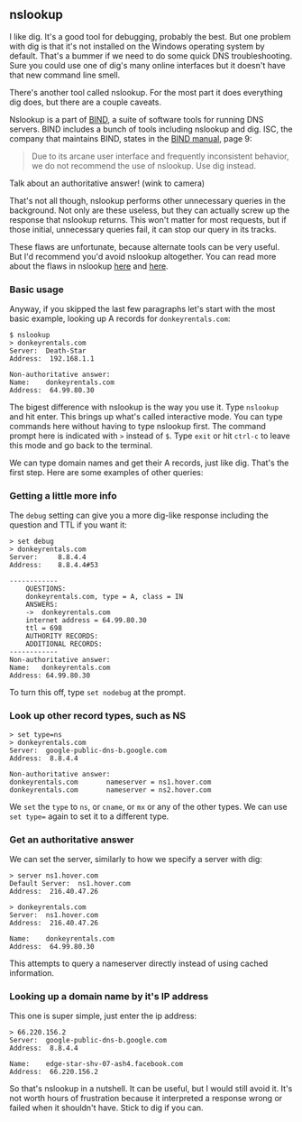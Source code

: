 ## nslookup

I like dig. It's a good tool for debugging, probably the best. But one problem with dig is that it's not installed on the Windows operating system by default. That's a bummer if we need to do some quick DNS troubleshooting. Sure you could use one of dig's many online interfaces but it doesn't have that new command line smell.

There's another tool called nslookup. For the most part it does everything dig does, but there are a couple caveats.

Nslookup is a part of [BIND](https://www.isc.org/downloads/bind/), a suite of software tools for running DNS servers. BIND includes a bunch of tools including nslookup and dig. ISC, the company that maintains BIND, states in the [BIND manual](https://kb.isc.org/article/AA-01031), page 9:

>Due to its arcane user interface and frequently inconsistent behavior, we do not recommend the use of nslookup. Use dig instead.

Talk about an authoritative answer! (wink to camera)

That's not all though, nslookup performs other unnecessary queries in the background. Not only are these useless, but they can actually screw up the response that nslookup returns. This won't matter for most requests, but if those initial, unnecessary queries fail, it can stop our query in its tracks.

These flaws are unfortunate, because alternate tools can be very useful. But I'd recommend you'd avoid nslookup altogether. You can read more about the flaws in nslookup [here](http://homepage.ntlworld.com/jonathan.deboynepollard/FGA/nslookup-flaws.html) and [here](http://cr.yp.to/djbdns/nslookup.html).

### Basic usage

Anyway, if you skipped the last few paragraphs let's start with the most basic example, looking up A records for `donkeyrentals.com`:

```shell
$ nslookup
> donkeyrentals.com
Server:  Death-Star
Address:  192.168.1.1

Non-authoritative answer:
Name:    donkeyrentals.com
Address:  64.99.80.30
```

The bigest difference with nslookup is the way you use it. Type `nslookup` and hit enter. This brings up what's called interactive mode. You can type commands here without having to type nslookup first. The command prompt here is indicated with `>` instead of `$`. Type `exit` or hit `ctrl-c` to leave this mode and go back to the terminal.

We can type domain names and get their A records, just like dig. That's the first step. Here are some examples of other queries:

### Getting a little more info

The `debug` setting can give you a more dig-like response including the question and TTL if you want it:

```
> set debug
> donkeyrentals.com
Server:		8.8.4.4
Address:	8.8.4.4#53

------------
    QUESTIONS:
	donkeyrentals.com, type = A, class = IN
    ANSWERS:
    ->  donkeyrentals.com
	internet address = 64.99.80.30
	ttl = 698
    AUTHORITY RECORDS:
    ADDITIONAL RECORDS:
------------
Non-authoritative answer:
Name:	donkeyrentals.com
Address: 64.99.80.30
```

To turn this off, type `set nodebug` at the prompt.

### Look up other record types, such as NS

```
> set type=ns
> donkeyrentals.com
Server:  google-public-dns-b.google.com
Address:  8.8.4.4

Non-authoritative answer:
donkeyrentals.com       nameserver = ns1.hover.com
donkeyrentals.com       nameserver = ns2.hover.com
```

We `set` the `type` to `ns`, or `cname`, or `mx` or any of the other types. We can use `set type=` again to set it to a different type.

### Get an authoritative answer

We can set the server, similarly to how we specify a server with dig:

```shell
> server ns1.hover.com
Default Server:  ns1.hover.com
Address:  216.40.47.26

> donkeyrentals.com
Server:  ns1.hover.com
Address:  216.40.47.26

Name:    donkeyrentals.com
Address:  64.99.80.30
```

This attempts to query a nameserver directly instead of using cached information.

### Looking up a domain name by it's IP address

This one is super simple, just enter the ip address:

```shell
> 66.220.156.2
Server:  google-public-dns-b.google.com
Address:  8.8.4.4

Name:    edge-star-shv-07-ash4.facebook.com
Address:  66.220.156.2
```

So that's nslookup in a nutshell. It can be useful, but I would still avoid it. It's not worth hours of frustration because it interpreted a response wrong or failed when it shouldn't have. Stick to dig if you can.
